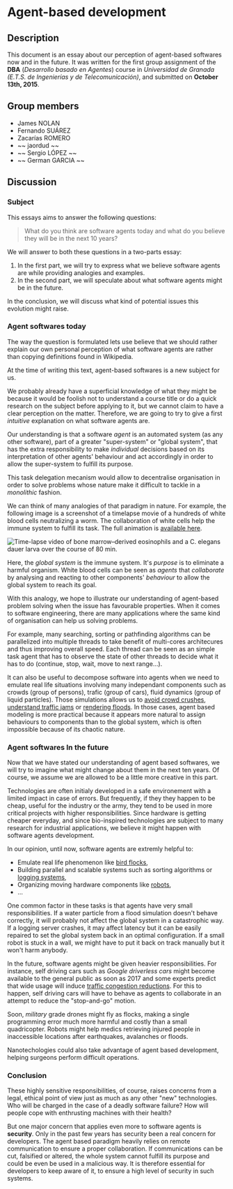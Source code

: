 # Agent-based development
## Description
This document is an essay about our perception of agent-based softwares now and in the future. It was written for the first group assignment of the **DBA** (*Desarrollo basado en Agentes*) course  in *Universidad de Granada (E.T.S. de Ingenierías y de Telecomunicación)*, and submitted on **October 13th, 2015**.

## Group members
- James NOLAN
- Fernando SUÁREZ
- Zacarías ROMERO
- ~~ jaordud ~~
- ~~ Sergio LÓPEZ ~~
- ~~ German GARCIA ~~

## Discussion
### Subject
This essays aims to answer the following questions:
> What do you think are software agents today and what do you believe they will be in the next 10 years?

We will answer to both these questions in a two-parts essay:

1. In the first part, we will try to express what we believe software agents are while providing analogies and examples.
2. In the second part, we will speculate about what software agents might be in the future.

In the conclusion, we will discuss what kind of potential issues this evolution might raise.

### Agent softwares today
The way the question is formulated lets use believe that we should rather explain our own personal perception of what software agents are rather than copying definitions found in Wikipedia.

At the time of writing this text, agent-based softwares is a new subject for us.

We probably already have a superficial knowledge of what they might be because it would be foolish not to understand a course title or do a quick research on the subject before applying to it, but we cannot claim to have a clear perception on the matter. Therefore, we are going to try to give a first *intuitive* explanation on what software agents are.

Our understanding is that a software *agent* is an automated system (as any other software), part of a greater "super-system" or "global system", that has the extra responsibility to make *individual* decisions based on its interpretation of other agents' behaviour and act accordingly in order to allow the super-system to fulfill its purpose.

This task delegation mecanism would allow to decentralise organisation in order to solve problems whose nature make it difficult to tackle in a *monolithic* fashion.

We can think of many analogies of that paradigm in nature. For example, the following image is a screenshot of a timelapse movie of a hundreds of white blood cells neutralizing a worm. The collaboration of white cells help the immune system to fulfill its task. The full animation is [available here](http://m.jem.rupress.org/content/211/7/1281/suppl/DC1).

![Time-lapse video of bone marrow–derived eosinophils and a C. elegans dauer larva over the course of 80 min.](http://static-movie-usa.glencoesoftware.com/jpg/10.1084/898/6288d83a2327213e0c715117afe6a94e61732572/JEM_20132336_V1.jpg) 

Here, the *global system* is the immune system. It's *purpose* is to eliminate a harmful organism. White blood cells can be seen as *agents* that *collaborate* by analysing and reacting to other components' *behaviour*  to allow the global system to reach its goal.

With this analogy, we hope to illustrate our understanding of agent-based problem solving when the issue has favourable properties. When it comes to software engineering, there are many applications where the same kind of organisation can help us solving problems.

For example, many searching, sorting or pathfinding algorithms can be parallelized into multiple threads to take benefit of multi-cores architecures and thus improving overall speed. Each thread can be seen as an simple task agent that has to observe the state of other threads to decide what it has to do (continue, stop, wait, move to next range...).

It can also be useful to decompose software into agents when we need to emulate real life situations involving many independant components such as crowds (group of persons), trafic (group of cars), fluid dynamics (group of liquid particles). Those simulations allows us to [avoid crowd crushes](http://theconversation.com/heres-how-to-make-the-hajj-safer-by-better-understanding-crowd-psychology-48128), [understand traffic jams](https://www.youtube.com/watch?v=W_kYXpAEnd8) or [rendering floods](https://www.youtube.com/watch?v=d9o5jwaFkP8). In those cases, agent based modeling is more practical because it appears more natural to assign behaviours to components than to the global system, which is often impossible because of its chaotic nature.

### Agent softwares In the future
Now that we have stated our understanding of agent based softwares, we will try to imagine what might change about them in the next ten years. Of course, we assume we are allowed to be a little more creative in this part.

Technologies are often initialy developed in a safe environement with a limited impact in case of errors. But frequently, if they they happen to be cheap, useful for the industry or the army, they tend to be used in more critical projects with higher responsibilities. Since hardware is getting cheaper everyday, and since bio-inspired technologies are subject to many research for industrial applications, we believe it might happen with software agents development. 

In our opinion, until now, software agents are extremly helpful to:
- Emulate real life phenomenon like [bird flocks](https://www.youtube.com/watch?v=ozLacy8t3gw),
- Building parallel and scalable systems such as sorting algorithms or [logging systems](https://blog.twitter.com/2015/building-distributedlog-twitter-s-high-performance-replicated-log-service),
- Organizing moving hardware components like [robots](https://www.youtube.com/watch?v=hcglAFE44dY),
- ...

One common factor in these tasks is that agents have very small responsibilities. If a water particle from a flood simulation doesn't behave correctly, it will probably not affect the global system in a catastrophic way. If a logging server crashes, it may affect latency but it can be easily repaired to set the global system back in an optimal configuration. If a small robot is stuck in a wall, we might have to put it back on track manually but it won't harm anybody.

In the future, software agents might be given heavier responsibilities. For instance, self driving cars such as *Google driverless cars* might become available to the general public as soon as 2017 and some experts predict that wide usage will induce [traffic congestion reductions](http://www.vtpi.org/avip.pdf). For this to happen, self driving cars will have to behave as agents to collaborate in an attempt to reduce the "stop-and-go" motion.

Soon, *military* grade drones might fly as flocks, making a single programming error much more harmful and costly than a small quadricopter. Robots might help medics retrieving injured people in inaccessible locations after earthquakes, avalanches or floods.

Nanotechologies could also take advantage of agent based development, helping surgeons perform difficult operations.

### Conclusion

These highly sensitive responsibilities, of course, raises concerns from a legal, ethical point of view just as much as any other "new" technologies. Who will be charged in the case of a deadly software failure? How will people cope with enthrusting machines with their health?

But one major concern that applies even more to software agents is **security**. Only in the past few years has security been a real concern for developers. The agent based paradigm heavily relies on remote communication to ensure a proper collaboration. If communications can be cut, falsified or altered, the whole system cannot fulfill its purpose and could be even be used in a malicious way. It is therefore essential for developers to keep aware of it, to ensure a high level of security in such systems.

